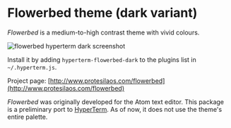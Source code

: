 # Flowerbed theme (dark variant)

*Flowerbed* is a medium-to-high contrast theme with vivid colours.

![flowerbed hyperterm dark screenshot](https://raw.githubusercontent.com/protesilaos/prot16/master/flowerbed/hyperterm/screenshot.png)

Install it by adding `hyperterm-flowerbed-dark` to the plugins list in `~/.hyperterm.js`.

Project page: [http://www.protesilaos.com/flowerbed](http://www.protesilaos.com/flowerbed)

*Flowerbed* was originally developed for the Atom text editor. This package is a preliminary port to [HyperTerm](https://hyperterm.org/). As of now, it does not use the theme's entire palette.
